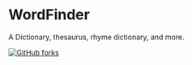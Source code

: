 # WordFinder
A Dictionary, thesaurus, rhyme dictionary, and more.

[![GitHub forks](https://img.shields.io/github/forks/calebeby/WordFinder.svg!style=social)](https://github.com/calebeby/WordFinder/network)
